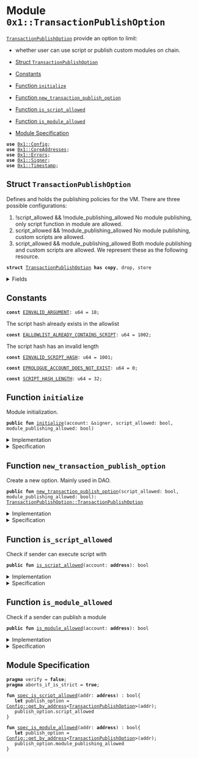 
<a name="0x1_TransactionPublishOption"></a>

# Module `0x1::TransactionPublishOption`

<code><a href="TransactionPublishOption.md#0x1_TransactionPublishOption">TransactionPublishOption</a></code> provide an option to limit:
- whether user can use script or publish custom modules on chain.


-  [Struct `TransactionPublishOption`](#0x1_TransactionPublishOption_TransactionPublishOption)
-  [Constants](#@Constants_0)
-  [Function `initialize`](#0x1_TransactionPublishOption_initialize)
-  [Function `new_transaction_publish_option`](#0x1_TransactionPublishOption_new_transaction_publish_option)
-  [Function `is_script_allowed`](#0x1_TransactionPublishOption_is_script_allowed)
-  [Function `is_module_allowed`](#0x1_TransactionPublishOption_is_module_allowed)
-  [Module Specification](#@Module_Specification_1)


<pre><code><b>use</b> <a href="Config.md#0x1_Config">0x1::Config</a>;
<b>use</b> <a href="CoreAddresses.md#0x1_CoreAddresses">0x1::CoreAddresses</a>;
<b>use</b> <a href="Errors.md#0x1_Errors">0x1::Errors</a>;
<b>use</b> <a href="Signer.md#0x1_Signer">0x1::Signer</a>;
<b>use</b> <a href="Timestamp.md#0x1_Timestamp">0x1::Timestamp</a>;
</code></pre>



<a name="0x1_TransactionPublishOption_TransactionPublishOption"></a>

## Struct `TransactionPublishOption`

Defines and holds the publishing policies for the VM. There are three possible configurations:
1.  !script_allowed && !module_publishing_allowed No module publishing, only script function in module are allowed.
2.  script_allowed && !module_publishing_allowed No module publishing, custom scripts are allowed.
3.  script_allowed && module_publishing_allowed Both module publishing and custom scripts are allowed.
We represent these as the following resource.


<pre><code><b>struct</b> <a href="TransactionPublishOption.md#0x1_TransactionPublishOption">TransactionPublishOption</a> <b>has</b> <b>copy</b>, drop, store
</code></pre>



<details>
<summary>Fields</summary>


<dl>
<dt>
<code>script_allowed: bool</code>
</dt>
<dd>

</dd>
<dt>
<code>module_publishing_allowed: bool</code>
</dt>
<dd>

</dd>
</dl>


</details>

<a name="@Constants_0"></a>

## Constants


<a name="0x1_TransactionPublishOption_EINVALID_ARGUMENT"></a>



<pre><code><b>const</b> <a href="TransactionPublishOption.md#0x1_TransactionPublishOption_EINVALID_ARGUMENT">EINVALID_ARGUMENT</a>: u64 = 18;
</code></pre>



<a name="0x1_TransactionPublishOption_EALLOWLIST_ALREADY_CONTAINS_SCRIPT"></a>

The script hash already exists in the allowlist


<pre><code><b>const</b> <a href="TransactionPublishOption.md#0x1_TransactionPublishOption_EALLOWLIST_ALREADY_CONTAINS_SCRIPT">EALLOWLIST_ALREADY_CONTAINS_SCRIPT</a>: u64 = 1002;
</code></pre>



<a name="0x1_TransactionPublishOption_EINVALID_SCRIPT_HASH"></a>

The script hash has an invalid length


<pre><code><b>const</b> <a href="TransactionPublishOption.md#0x1_TransactionPublishOption_EINVALID_SCRIPT_HASH">EINVALID_SCRIPT_HASH</a>: u64 = 1001;
</code></pre>



<a name="0x1_TransactionPublishOption_EPROLOGUE_ACCOUNT_DOES_NOT_EXIST"></a>



<pre><code><b>const</b> <a href="TransactionPublishOption.md#0x1_TransactionPublishOption_EPROLOGUE_ACCOUNT_DOES_NOT_EXIST">EPROLOGUE_ACCOUNT_DOES_NOT_EXIST</a>: u64 = 0;
</code></pre>



<a name="0x1_TransactionPublishOption_SCRIPT_HASH_LENGTH"></a>



<pre><code><b>const</b> <a href="TransactionPublishOption.md#0x1_TransactionPublishOption_SCRIPT_HASH_LENGTH">SCRIPT_HASH_LENGTH</a>: u64 = 32;
</code></pre>



<a name="0x1_TransactionPublishOption_initialize"></a>

## Function `initialize`

Module initialization.


<pre><code><b>public</b> <b>fun</b> <a href="TransactionPublishOption.md#0x1_TransactionPublishOption_initialize">initialize</a>(account: &signer, script_allowed: bool, module_publishing_allowed: bool)
</code></pre>



<details>
<summary>Implementation</summary>


<pre><code><b>public</b> <b>fun</b> <a href="TransactionPublishOption.md#0x1_TransactionPublishOption_initialize">initialize</a>(
    account: &signer,
    script_allowed: bool,
    module_publishing_allowed: bool,
) {
    <a href="Timestamp.md#0x1_Timestamp_assert_genesis">Timestamp::assert_genesis</a>();
    <b>assert</b>!(
        <a href="Signer.md#0x1_Signer_address_of">Signer::address_of</a>(account) == <a href="CoreAddresses.md#0x1_CoreAddresses_GENESIS_ADDRESS">CoreAddresses::GENESIS_ADDRESS</a>(),
        <a href="Errors.md#0x1_Errors_requires_address">Errors::requires_address</a>(<a href="TransactionPublishOption.md#0x1_TransactionPublishOption_EPROLOGUE_ACCOUNT_DOES_NOT_EXIST">EPROLOGUE_ACCOUNT_DOES_NOT_EXIST</a>),
    );
    <b>let</b> transaction_publish_option = <a href="TransactionPublishOption.md#0x1_TransactionPublishOption_new_transaction_publish_option">Self::new_transaction_publish_option</a>(script_allowed, module_publishing_allowed);
    <a href="Config.md#0x1_Config_publish_new_config">Config::publish_new_config</a>(
        account,
        transaction_publish_option,
    );
}
</code></pre>



</details>

<details>
<summary>Specification</summary>



<pre><code><b>aborts_if</b> !<a href="Timestamp.md#0x1_Timestamp_is_genesis">Timestamp::is_genesis</a>();
<b>aborts_if</b> <a href="Signer.md#0x1_Signer_address_of">Signer::address_of</a>(account) != <a href="CoreAddresses.md#0x1_CoreAddresses_GENESIS_ADDRESS">CoreAddresses::GENESIS_ADDRESS</a>();
<b>include</b> <a href="Config.md#0x1_Config_PublishNewConfigAbortsIf">Config::PublishNewConfigAbortsIf</a>&lt;<a href="TransactionPublishOption.md#0x1_TransactionPublishOption">TransactionPublishOption</a>&gt;;
<b>include</b> <a href="Config.md#0x1_Config_PublishNewConfigEnsures">Config::PublishNewConfigEnsures</a>&lt;<a href="TransactionPublishOption.md#0x1_TransactionPublishOption">TransactionPublishOption</a>&gt;;
</code></pre>



</details>

<a name="0x1_TransactionPublishOption_new_transaction_publish_option"></a>

## Function `new_transaction_publish_option`

Create a new option. Mainly used in DAO.


<pre><code><b>public</b> <b>fun</b> <a href="TransactionPublishOption.md#0x1_TransactionPublishOption_new_transaction_publish_option">new_transaction_publish_option</a>(script_allowed: bool, module_publishing_allowed: bool): <a href="TransactionPublishOption.md#0x1_TransactionPublishOption_TransactionPublishOption">TransactionPublishOption::TransactionPublishOption</a>
</code></pre>



<details>
<summary>Implementation</summary>


<pre><code><b>public</b> <b>fun</b> <a href="TransactionPublishOption.md#0x1_TransactionPublishOption_new_transaction_publish_option">new_transaction_publish_option</a>(
    script_allowed: bool,
    module_publishing_allowed: bool,
): <a href="TransactionPublishOption.md#0x1_TransactionPublishOption">TransactionPublishOption</a> {
    <a href="TransactionPublishOption.md#0x1_TransactionPublishOption">TransactionPublishOption</a> { script_allowed, module_publishing_allowed }
}
</code></pre>



</details>

<details>
<summary>Specification</summary>



<pre><code><b>aborts_if</b> <b>false</b>;
</code></pre>



</details>

<a name="0x1_TransactionPublishOption_is_script_allowed"></a>

## Function `is_script_allowed`

Check if sender can execute script with


<pre><code><b>public</b> <b>fun</b> <a href="TransactionPublishOption.md#0x1_TransactionPublishOption_is_script_allowed">is_script_allowed</a>(account: <b>address</b>): bool
</code></pre>



<details>
<summary>Implementation</summary>


<pre><code><b>public</b> <b>fun</b> <a href="TransactionPublishOption.md#0x1_TransactionPublishOption_is_script_allowed">is_script_allowed</a>(account: <b>address</b>): bool {
    <b>let</b> publish_option = <a href="Config.md#0x1_Config_get_by_address">Config::get_by_address</a>&lt;<a href="TransactionPublishOption.md#0x1_TransactionPublishOption">TransactionPublishOption</a>&gt;(account);
    publish_option.script_allowed
}
</code></pre>



</details>

<details>
<summary>Specification</summary>



<pre><code><b>include</b> <a href="Config.md#0x1_Config_AbortsIfConfigNotExist">Config::AbortsIfConfigNotExist</a>&lt;<a href="TransactionPublishOption.md#0x1_TransactionPublishOption">TransactionPublishOption</a>&gt;{
    addr: account
};
</code></pre>



</details>

<a name="0x1_TransactionPublishOption_is_module_allowed"></a>

## Function `is_module_allowed`

Check if a sender can publish a module


<pre><code><b>public</b> <b>fun</b> <a href="TransactionPublishOption.md#0x1_TransactionPublishOption_is_module_allowed">is_module_allowed</a>(account: <b>address</b>): bool
</code></pre>



<details>
<summary>Implementation</summary>


<pre><code><b>public</b> <b>fun</b> <a href="TransactionPublishOption.md#0x1_TransactionPublishOption_is_module_allowed">is_module_allowed</a>(account: <b>address</b>): bool {
    <b>let</b> publish_option = <a href="Config.md#0x1_Config_get_by_address">Config::get_by_address</a>&lt;<a href="TransactionPublishOption.md#0x1_TransactionPublishOption">TransactionPublishOption</a>&gt;(account);
    publish_option.module_publishing_allowed
}
</code></pre>



</details>

<details>
<summary>Specification</summary>



<pre><code><b>include</b> <a href="Config.md#0x1_Config_AbortsIfConfigNotExist">Config::AbortsIfConfigNotExist</a>&lt;<a href="TransactionPublishOption.md#0x1_TransactionPublishOption">TransactionPublishOption</a>&gt;{
    addr: account
};
</code></pre>




<a name="0x1_TransactionPublishOption_AbortsIfTxnPublishOptionNotExist"></a>


<pre><code><b>schema</b> <a href="TransactionPublishOption.md#0x1_TransactionPublishOption_AbortsIfTxnPublishOptionNotExist">AbortsIfTxnPublishOptionNotExist</a> {
    <b>include</b> <a href="Config.md#0x1_Config_AbortsIfConfigNotExist">Config::AbortsIfConfigNotExist</a>&lt;<a href="TransactionPublishOption.md#0x1_TransactionPublishOption">TransactionPublishOption</a>&gt;{
        addr: <a href="CoreAddresses.md#0x1_CoreAddresses_GENESIS_ADDRESS">CoreAddresses::GENESIS_ADDRESS</a>()
    };
}
</code></pre>




<a name="0x1_TransactionPublishOption_AbortsIfTxnPublishOptionNotExistWithBool"></a>


<pre><code><b>schema</b> <a href="TransactionPublishOption.md#0x1_TransactionPublishOption_AbortsIfTxnPublishOptionNotExistWithBool">AbortsIfTxnPublishOptionNotExistWithBool</a> {
    is_script_or_package : bool;
    <b>aborts_if</b> is_script_or_package && !<b>exists</b>&lt;<a href="Config.md#0x1_Config_Config">Config::Config</a>&lt;<a href="TransactionPublishOption.md#0x1_TransactionPublishOption">TransactionPublishOption</a>&gt;&gt;(<a href="CoreAddresses.md#0x1_CoreAddresses_GENESIS_ADDRESS">CoreAddresses::GENESIS_ADDRESS</a>());
}
</code></pre>



</details>

<a name="@Module_Specification_1"></a>

## Module Specification



<pre><code><b>pragma</b> verify = <b>false</b>;
<b>pragma</b> aborts_if_is_strict = <b>true</b>;
</code></pre>




<a name="0x1_TransactionPublishOption_spec_is_script_allowed"></a>


<pre><code><b>fun</b> <a href="TransactionPublishOption.md#0x1_TransactionPublishOption_spec_is_script_allowed">spec_is_script_allowed</a>(addr: <b>address</b>) : bool{
   <b>let</b> publish_option = <a href="Config.md#0x1_Config_get_by_address">Config::get_by_address</a>&lt;<a href="TransactionPublishOption.md#0x1_TransactionPublishOption">TransactionPublishOption</a>&gt;(addr);
   publish_option.script_allowed
}
</code></pre>




<a name="0x1_TransactionPublishOption_spec_is_module_allowed"></a>


<pre><code><b>fun</b> <a href="TransactionPublishOption.md#0x1_TransactionPublishOption_spec_is_module_allowed">spec_is_module_allowed</a>(addr: <b>address</b>) : bool{
   <b>let</b> publish_option = <a href="Config.md#0x1_Config_get_by_address">Config::get_by_address</a>&lt;<a href="TransactionPublishOption.md#0x1_TransactionPublishOption">TransactionPublishOption</a>&gt;(addr);
   publish_option.module_publishing_allowed
}
</code></pre>
